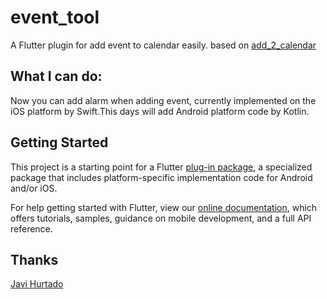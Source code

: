 # event_tool

A Flutter plugin for add event to calendar easily.
based on [add_2_calendar](https://github.com/ja2375/add_2_calendar)

## What I can do:

Now you can add alarm when adding event, currently implemented on the iOS platform by Swift.This days will add Android platform code by Kotlin.

## Getting Started

This project is a starting point for a Flutter
[plug-in package](https://flutter.dev/developing-packages/),
a specialized package that includes platform-specific implementation code for
Android and/or iOS.

For help getting started with Flutter, view our 
[online documentation](https://flutter.dev/docs), which offers tutorials, 
samples, guidance on mobile development, and a full API reference.

## Thanks
[Javi Hurtado](https://github.com/ja2375)
